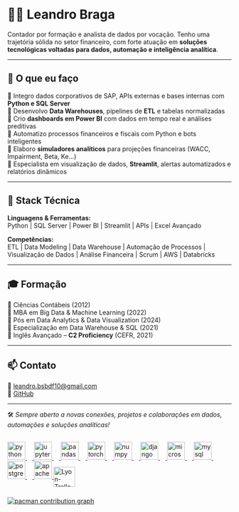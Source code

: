 # 👨‍💻 Leandro Braga

Contador por formação e analista de dados por vocação. Tenho uma trajetória sólida no setor financeiro, com forte atuação em **soluções tecnológicas voltadas para dados, automação e inteligência analítica**.

---

## 🚀 O que eu faço

🔹 Integro dados corporativos de SAP, APIs externas e bases internas com **Python e SQL Server**  
🔹 Desenvolvo **Data Warehouses**, pipelines de **ETL** e tabelas normalizadas  
🔹 Crio **dashboards em Power BI** com dados em tempo real e análises preditivas  
🔹 Automatizo processos financeiros e fiscais com Python e bots inteligentes  
🔹 Elaboro **simuladores analíticos** para projeções financeiras (WACC, Impairment, Beta, Ke...)  
🔹 Especialista em visualização de dados, **Streamlit**, alertas automatizados e relatórios dinâmicos

---

## 🧠 Stack Técnica

**Linguagens & Ferramentas:**  
Python | SQL Server | Power BI | Streamlit | APIs | Excel Avançado  

**Competências:**  
ETL | Data Modeling | Data Warehouse | Automação de Processos | Visualização de Dados | Análise Financeira | Scrum | AWS | Databricks  

---

## 🎓 Formação

📘 Ciências Contábeis (2012)  
📘 MBA em Big Data & Machine Learning (2022)  
📘 Pós em Data Analytics & Data Visualization (2024)  
📘 Especialização em Data Warehouse & SQL (2021)  
📘 Inglês Avançado – **C2 Proficiency** (CEFR, 2021)

---

## 📫 Contato

📧 leandro.bsbdf10@gmail.com  
🔗 [GitHub](https://github.com/Leandro-Braga)

---

🛠️ *Sempre aberto a novas conexões, projetos e colaborações em dados, automações e soluções analíticas!*

<div align="center">
  <a href="https://github.com/Leandro-Braga">
</div>

  ##

<div align="left">
  <img src="https://cdn.jsdelivr.net/gh/devicons/devicon/icons/python/python-original.svg" height="40" alt="python logo"  />
  <img width="12" />
  <img src="https://cdn.jsdelivr.net/gh/devicons/devicon/icons/jupyter/jupyter-original.svg" height="40" alt="jupyter logo"  />
  <img width="12" />
  <img src="https://cdn.jsdelivr.net/gh/devicons/devicon/icons/pandas/pandas-original.svg" height="40" alt="pandas logo"  />
  <img width="12" />
  <img src="https://cdn.jsdelivr.net/gh/devicons/devicon/icons/pytorch/pytorch-original.svg" height="40" alt="pytorch logo"  />
  <img width="12" />
  <img src="https://cdn.jsdelivr.net/gh/devicons/devicon/icons/numpy/numpy-original.svg" height="40" alt="numpy logo"  />
  <img width="12" />
  <img src="https://cdn.jsdelivr.net/gh/devicons/devicon/icons/django/django-plain.svg" height="40" alt="django logo"  />
  <img width="12" />
  <img src="https://cdn.jsdelivr.net/gh/devicons/devicon/icons/microsoftsqlserver/microsoftsqlserver-plain.svg" height="40" alt="microsoftsqlserver logo"  />
  <img width="12" />
  <img src="https://cdn.jsdelivr.net/gh/devicons/devicon/icons/mysql/mysql-original.svg" height="40" alt="mysql logo"  />
  <img width="12" />
  <img src="https://cdn.jsdelivr.net/gh/devicons/devicon/icons/postgresql/postgresql-original.svg" height="40" alt="postgresql logo"  />
  <img width="12" />
  <img src="https://cdn.jsdelivr.net/gh/devicons/devicon/icons/apache/apache-original.svg" height="40" alt="apache logo"  />
  <img align="center" alt="Lyon-Trello" height="45" width="48" src="https://img.icons8.com/color/48/000000/power-bi.png"/>
</div>

###

<picture>
  <source media="(prefers-color-scheme: dark)" srcset="https://raw.githubusercontent.com/Leandro-Braga/Leandro-Braga/output/pacman-contribution-graph-dark.svg">
  <source media="(prefers-color-scheme: light)" srcset="https://raw.githubusercontent.com/Leandro-Braga/Leandro-Braga/output/pacman-contribution-graph.svg">
  <img alt="pacman contribution graph" src="https://raw.githubusercontent.com/Leandro-Braga/Leandro-Braga/output/pacman-contribution-graph.svg">
</picture>

###

 
<div> 
  

</div>

